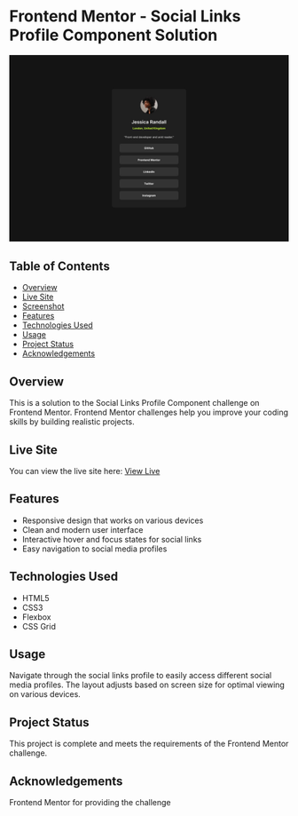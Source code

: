 # Frontend Mentor - Social Links Profile Component Solution
![Social Links Profile Component](./design/destkop-design.jpg)

## Table of Contents
- [Overview](#overview)
- [Live Site](#live-site)
- [Screenshot](#screenshot)
- [Features](#features)
- [Technologies Used](#technologies-used)
- [Usage](#usage)
- [Project Status](#project-status)
- [Acknowledgements](#acknowledgements)

## Overview
This is a solution to the Social Links Profile Component challenge on Frontend Mentor. Frontend Mentor challenges help you improve your coding skills by building realistic projects.

## Live Site
You can view the live site here: [View Live](https://coco390.github.io/social-links-profile-main/)


## Features
- Responsive design that works on various devices
- Clean and modern user interface
- Interactive hover and focus states for social links
- Easy navigation to social media profiles

## Technologies Used
- HTML5
- CSS3
- Flexbox
- CSS Grid

## Usage
Navigate through the social links profile to easily access different social media profiles. The layout adjusts based on screen size for optimal viewing on various devices.

## Project Status
This project is complete and meets the requirements of the Frontend Mentor challenge.

## Acknowledgements
Frontend Mentor for providing the challenge
